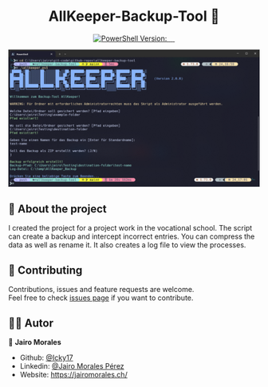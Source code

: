 <h1 align="center">AllKeeper-Backup-Tool 👋</h1>
<p align="center">
     <a href="https://docs.microsoft.com/en-us/skypeforbusiness/set-up-your-computer-for-windows-powershell/download-and-install-windows-powershell-5-1">
    <img alt="PowerShell Version:" src="https://img.shields.io/badge/PowerShell%20Version-5.1.19041.1320-blue" target="_blank" />
  </a>
     </a>
  <a href="https://github.com/Icky17/AllKeeper-Backup-Tool">
    <img alt="" src="https://img.shields.io/github/stars/Icky17/AllKeeper-Backup-Tool?style=social" target="_blank" />
  </a>
  <a href="https://github.com/Icky17/AllKeeper-Backup-Tool">
    <img alt="" src="https://img.shields.io/github/followers/Icky17?style=social" target="_blank" />
  </a>
  <a href="https://github.com/Icky17/AllKeeper-Backup-Tool/issues">
    <img alt="" src="https://img.shields.io/codeclimate/issues/Icky17/AllKeeper-Backup-Tool?label=issues" target="_blank" />
  </a>
  <a href="https://github.com/Icky17/AllKeeper-Backup-Tool">
    <img alt="" src="https://img.shields.io/github/repo-size/Icky17/AllKeeper-Backup-Tool?label=size" target="_blank" />
  </a>
</p>

![Feature Image](.github/assets/allkeeper.png)

## 📰 About the project

I created the project for a project work in the vocational school. The script can create a backup and intercept incorrect entries. You can compress the data as well as rename it. It also creates a log file to view the processes.

## 🤝 Contributing

Contributions, issues and feature requests are welcome.<br />
Feel free to check [issues page](https://github.com/Icky17/AllKeeper-Backup-Tool/issues) if you want to contribute.<br />

## 👨‍💻 Autor

👤 **Jairo Morales**

- Github: [@Icky17](https://github.com/Icky17)
- Linkedin: [@Jairo Morales Pérez](https://www.linkedin.com/in/jairo-morales-p%C3%A9rez-67949b216/)
- Website: https://jairomorales.ch/